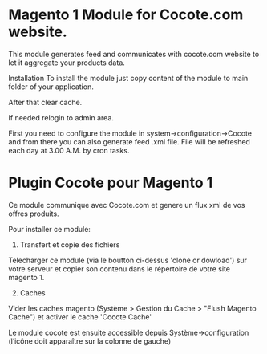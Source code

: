 # Magento 1 Module for Cocote.com website.

This module generates feed and communicates with cocote.com website to let it aggregate your products data.

Installation
To install the module just copy content of the module to main folder of your application.

After that clear cache.

If needed relogin to admin area.

First you need to configure the module in system->configuration->Cocote and from there you can also generate feed .xml file.
File will be refreshed each day at 3.00 A.M. by cron tasks.


# Plugin Cocote pour Magento 1

Ce module communique avec Cocote.com et genere un flux xml de vos offres produits.

Pour installer ce module:

1) Transfert et copie des fichiers

Telecharger ce module (via le boutton ci-dessus 'clone or dowload') sur votre serveur et copier son contenu dans le répertoire de votre site magento 1.

2) Caches

Vider les caches magento (Système > Gestion du Cache > "Flush Magento Cache") et activer le cache 'Cocote Cache'

Le module cocote est ensuite accessible depuis Système->configuration (l’icône doit apparaître sur la colonne de gauche)
